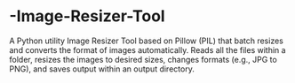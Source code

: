 # -Image-Resizer-Tool
A Python utility Image Resizer Tool based on Pillow (PIL) that batch resizes and converts the format of images automatically. Reads all the files within a folder, resizes the images to desired sizes, changes formats (e.g., JPG to PNG), and saves output within an output directory.
